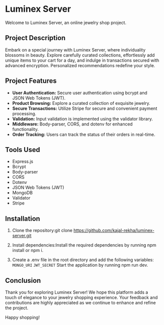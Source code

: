 # Luminex Server

Welcome to Luminex Server, an online jewelry shop project.

## Project Description

Embark on a special journey with Luminex Server, where individuality blossoms in beauty. Explore carefully curated collections, effortlessly add unique items to your cart for a day, and indulge in transactions secured with advanced encryption. Personalized recommendations redefine your style. 

## Project Features

- **User Authentication:** Secure user authentication using bcrypt and JSON Web Tokens (JWT).
- **Product Browsing:** Explore a curated collection of exquisite jewelry.
- **Secure Transactions:** Utilize Stripe for secure and convenient payment processing.
- **Validation:** Input validation is implemented using the validator library.
- **Middleware:** Body-parser, CORS, and dotenv for enhanced functionality.
- **Order Tracking:** Users can track the status of their orders in real-time.

## Tools Used

- Express.js
- Bcrypt
- Body-parser
- CORS
- Dotenv
- JSON Web Tokens (JWT)
- MongoDB
- Validator
- Stripe

## Installation

1. Clone the repository:git clone https://github.com/kajal-rekha/luminex-server.git
 
2. Install dependencies:Install the required dependencies by running npm install or npm i.

3. Create a .env file in the root directory and add the following variables:
   ` MONGO_URI `
    ` JWT_SECRET `
Start the application by running npm run dev.

## Conclusion
Thank you for exploring Luminex Server! We hope this platform adds a touch of elegance to your jewelry shopping experience. Your feedback and contributions are highly appreciated as we continue to enhance and refine the project.

Happy shopping!

